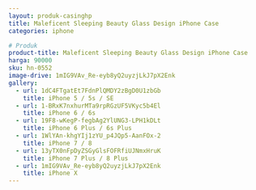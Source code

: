 ```yaml
---
layout: produk-casinghp
title: Maleficent Sleeping Beauty Glass Design iPhone Case
categories: iphone

# Produk
product-title: Maleficent Sleeping Beauty Glass Design iPhone Case
harga: 90000
sku: hn-0552
image-drive: 1mIG9VAv_Re-eyb8yQ2uyzjLkJ7pX2Enk
gallery:
  - url: 1dC4FTgatEt7FdnPlQMDY2zBgD0U1zbGb
    title: iPhone 5 / 5s / SE
  - url: 1-BRxK7nxhurMTa9rpRGzUF5VKyc5b4El
    title: iPhone 6 / 6s
  - url: 19F8-wKegP-fegbAg2YlUNG3-LPH1kDLt
    title: iPhone 6 Plus / 6s Plus
  - url: 1WlYAn-khgYIj1zYU_p4JQp5-AanFOx-2
    title: iPhone 7 / 8
  - url: 13yTX0nFpDyZSGyGlsFOFRfiUJNmxHruK
    title: iPhone 7 Plus / 8 Plus
  - url: 1mIG9VAv_Re-eyb8yQ2uyzjLkJ7pX2Enk
    title: iPhone X
---
```

